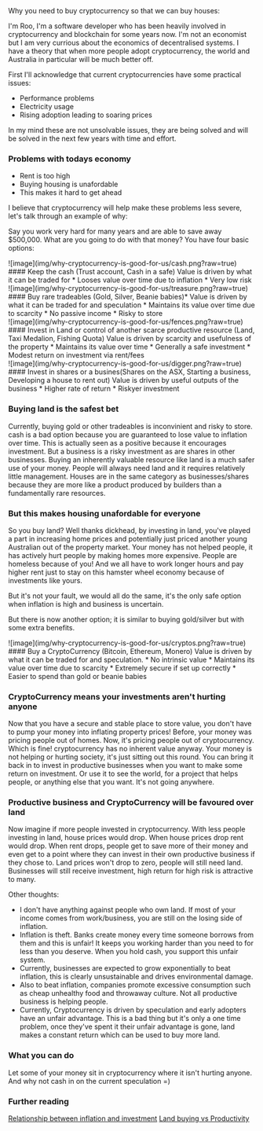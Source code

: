 
<link type="text/css" rel="stylesheet" href="main.css" />
<link type="text/css" rel="stylesheet" href="style/simplegrid.css" />
Why you need to buy cryptocurrency so that we can buy houses:

I'm Roo, I'm a software developer who has been  heavily involved in cryptocurrency and blockchain for
some years now. I'm not an economist but I am very currious about the economics of decentralised
systems. I have a theory that when more people adopt cryptocurrency, the world and Australia in particular
will be much better off.

First I'll acknowledge that current cryptocurrencies have some practical issues:
* Performance problems
* Electricity usage
* Rising adoption leading to soaring prices

In my mind these are not unsolvable issues, they are being solved and will be solved in
the next few years with time and effort.

### Problems with todays economy

* Rent is too high
* Buying housing is unafordable 
* This makes it hard to get ahead

I believe that cryptocurrency will help make these problems less severe, let's talk through an example of why:

Say you work very hard for many years and are able to save away $500,000. What are you going to do with that money?
You have four basic options:
<div class="grid">
<div class="col-4-12">
<div class="content">
![image](img/why-cryptocurrency-is-good-for-us/cash.png?raw=true)
</div>
</div>
<div class="col-8-12">
<div class="content">
#### Keep the cash (Trust account, Cash in a safe)
Value is driven by what it can be traded for
* Looses value over time due to inflation
* Very low risk
</div>
</div>
</div>

<div class="grid">
<div class="col-4-12">
<div class="content">
![image](img/why-cryptocurrency-is-good-for-us/treasure.png?raw=true)
</div>
</div>
<div class="col-8-12">
<div class="content">
#### Buy rare tradeables (Gold, Silver, Beanie babies)*
Value is driven by what it can be traded for and speculation
* Maintains its value over time due to scarcity
* No passive income
* Risky to store
</div>
</div>
</div>

<div class="grid">
<div class="col-4-12">
<div class="content">
![image](img/why-cryptocurrency-is-good-for-us/fences.png?raw=true)
</div>
</div>
<div class="col-8-12">
<div class="content">
#### Invest in Land or control of another scarce productive resource (Land, Taxi Medalion, Fishing Quota)
Value is driven by scarcity and usefulness of the property
* Maintains its value over time
* Generally a safe investment
* Modest return on investment via rent/fees
</div>
</div>
</div>

<div class="grid">
<div class="col-4-12">
<div class="content">
![image](img/why-cryptocurrency-is-good-for-us/digger.png?raw=true)
</div>
</div>
<div class="col-8-12">
<div class="content">
#### Invest in shares or a busines(Shares on the ASX, Starting a business, Developing a house to rent out)
Value is driven by useful outputs of the business
* Higher rate of return
* Riskyer investment
</div>
</div>
</div>

### Buying land is the safest bet
Currently, buying gold or other tradeables is inconvinient and risky to store. cash is a bad option because you are guaranteed to lose value to inflation over time. This is actually seen as a positive because it encourages investment. But a business is a risky investment as are shares in other businesses. Buying an inherently valuable resource like land is a much safer use of your money. People will always need land and it requires relatively little management. Houses are in the same category as businesses/shares because they are more like a product produced by builders than a fundamentally rare resources.

### But this makes housing unafordable for everyone
So you buy land? Well thanks dickhead, by investing in land, you've played a part in increasing home prices and potentially just priced another young Australian out of the property market. Your money has not helped people, it has actively hurt people by making homes more expensive. People are homeless because of you! And we all have to work longer hours and pay higher rent just to stay on this hamster wheel economy because of investments like yours. 

But it's not your fault, we would all do the same, it's the only safe option when inflation is high and business is uncertain. 

But there is now another option; it is similar to buying gold/silver but with some extra benefits.

<div class="grid">
<div class="col-4-12">
<div class="content">
![image](img/why-cryptocurrency-is-good-for-us/cryptos.png?raw=true)
</div>
</div>
<div class="col-8-12">
<div class="content">
#### Buy a CryptoCurrency (Bitcoin, Ethereum, Monero)
Value is driven by what it can be traded for and speculation.
* No intrinsic value
* Maintains its value over time due to scarcity
* Extremely secure if set up correctly
* Easier to spend than gold or beanie babies
</div>
</div>
</div>

### CryptoCurrency means your investments aren't hurting anyone
Now that you have a secure and stable place to store value, you don't have to pump your money into inflating property prices! Before, your money was pricing people out of homes. Now, it's pricing people out of cryptocurrency. Which is fine! cryptocurrency has no inherent value anyway. Your money is not helping or hurting society, it's just sitting out this round. You can bring it back in to invest in productive businesses when you want to make some return on investment. Or use it to see the world, for a project that helps people, or anything else that you want. It's not going anywhere. 

### Productive business and CryptoCurrency will be favoured over land
Now imagine if more people invested in cryptocurrency.
With less people investing in land, house prices would drop.
When house prices drop rent would drop.
When rent drops, people get to save more of their money and even get to a point where they can invest in their own productive business if they chose to.
Land prices won't drop to zero, people will still need land.
Businesses will still receive investment, high return for high risk is attractive to many.

Other thoughts:
* I don't have anything against people who own land. If most of your income comes from work/business, you are still on the losing side of inflation.
* Inflation is theft. Banks create money every time someone borrows from them and this is unfair! It keeps you working harder than you need to for less than you deserve. When you hold cash, you support this unfair system.
* Currently, businesses are expected to grow exponentially to beat inflation, this is clearly unsustainable and drives environmental damage. 
* Also to beat inflation, companies promote excessive consumption such as cheap unhealthy food and throwaway culture. Not all productive business is helping people.
* Currently, Cryptocurrency is driven by speculation and early adopters have an unfair advantage. This is a bad thing but it's only a one time problem, once they've spent it their unfair advantage is gone, land makes a constant return which can be used to buy more land.

### What you can do

Let some of your money sit in cryptocurrency where it isn't hurting anyone. And why not cash in on the
current speculation =)

### Further reading
[Relationship between inflation and investment](https://ftalphaville.ft.com/2015/01/14/2088062/what-is-the-relationship-between-inflation-and-investment/)
[Land buying vs Productivity](https://www.macrobusiness.com.au/2014/02/its-housing-thats-killing-productivity/)



